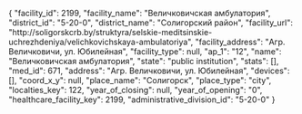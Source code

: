 {
    "facility_id": 2199,
    "facility_name": "Величковичская амбулатория",
    "district_id": "5-20-0",
    "district_name": "Солигорский район",
    "facility_url": "http:\/\/soligorskcrb.by\/struktyra\/selskie-meditsinskie-uchrezhdeniya\/velichkovichskaya-ambulatoriya",
    "facility_address": "Агр. Величковичи, ул. Юбилейная",
    "facility_type": null,
    "ap_1": "12",
    "name": "Величковичская амбулатория",
    "state": "public institution",
    "stats": [],
    "med_id": 671,
    "address": "Агр. Величковичи, ул. Юбилейная",
    "devices": [],
    "coord_x_y": null,
    "place_name": "Солигорск",
    "place_type": "city",
    "localties_key": 122,
    "year_of_closing": null,
    "year_of_opening": "0",
    "healthcare_facility_key": 2199,
    "administrative_division_id": "5-20-0"
}